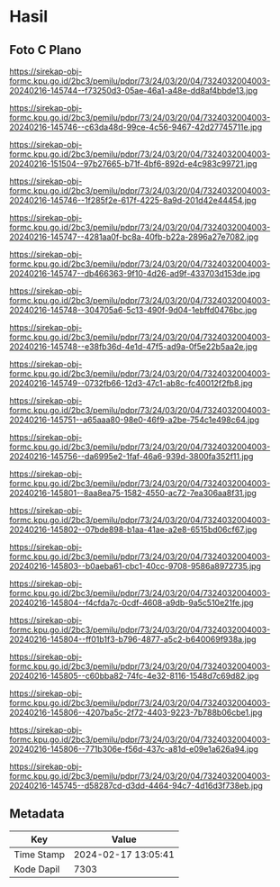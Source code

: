 # Hasil

## Foto C Plano

https://sirekap-obj-formc.kpu.go.id/2bc3/pemilu/pdpr/73/24/03/20/04/7324032004003-20240216-145744--f73250d3-05ae-46a1-a48e-dd8af4bbde13.jpg

https://sirekap-obj-formc.kpu.go.id/2bc3/pemilu/pdpr/73/24/03/20/04/7324032004003-20240216-145746--c63da48d-99ce-4c56-9467-42d27745711e.jpg

https://sirekap-obj-formc.kpu.go.id/2bc3/pemilu/pdpr/73/24/03/20/04/7324032004003-20240216-151504--97b27665-b71f-4bf6-892d-e4c983c99721.jpg

https://sirekap-obj-formc.kpu.go.id/2bc3/pemilu/pdpr/73/24/03/20/04/7324032004003-20240216-145746--1f285f2e-617f-4225-8a9d-201d42e44454.jpg

https://sirekap-obj-formc.kpu.go.id/2bc3/pemilu/pdpr/73/24/03/20/04/7324032004003-20240216-145747--4281aa0f-bc8a-40fb-b22a-2896a27e7082.jpg

https://sirekap-obj-formc.kpu.go.id/2bc3/pemilu/pdpr/73/24/03/20/04/7324032004003-20240216-145747--db466363-9f10-4d26-ad9f-433703d153de.jpg

https://sirekap-obj-formc.kpu.go.id/2bc3/pemilu/pdpr/73/24/03/20/04/7324032004003-20240216-145748--304705a6-5c13-490f-9d04-1ebffd0476bc.jpg

https://sirekap-obj-formc.kpu.go.id/2bc3/pemilu/pdpr/73/24/03/20/04/7324032004003-20240216-145748--e38fb36d-4e1d-47f5-ad9a-0f5e22b5aa2e.jpg

https://sirekap-obj-formc.kpu.go.id/2bc3/pemilu/pdpr/73/24/03/20/04/7324032004003-20240216-145749--0732fb66-12d3-47c1-ab8c-fc40012f2fb8.jpg

https://sirekap-obj-formc.kpu.go.id/2bc3/pemilu/pdpr/73/24/03/20/04/7324032004003-20240216-145751--a65aaa80-98e0-46f9-a2be-754c1e498c64.jpg

https://sirekap-obj-formc.kpu.go.id/2bc3/pemilu/pdpr/73/24/03/20/04/7324032004003-20240216-145756--da6995e2-1faf-46a6-939d-3800fa352f11.jpg

https://sirekap-obj-formc.kpu.go.id/2bc3/pemilu/pdpr/73/24/03/20/04/7324032004003-20240216-145801--8aa8ea75-1582-4550-ac72-7ea306aa8f31.jpg

https://sirekap-obj-formc.kpu.go.id/2bc3/pemilu/pdpr/73/24/03/20/04/7324032004003-20240216-145802--07bde898-b1aa-41ae-a2e8-6515bd06cf67.jpg

https://sirekap-obj-formc.kpu.go.id/2bc3/pemilu/pdpr/73/24/03/20/04/7324032004003-20240216-145803--b0aeba61-cbc1-40cc-9708-9586a8972735.jpg

https://sirekap-obj-formc.kpu.go.id/2bc3/pemilu/pdpr/73/24/03/20/04/7324032004003-20240216-145804--f4cfda7c-0cdf-4608-a9db-9a5c510e21fe.jpg

https://sirekap-obj-formc.kpu.go.id/2bc3/pemilu/pdpr/73/24/03/20/04/7324032004003-20240216-145804--ff01b1f3-b796-4877-a5c2-b640069f938a.jpg

https://sirekap-obj-formc.kpu.go.id/2bc3/pemilu/pdpr/73/24/03/20/04/7324032004003-20240216-145805--c60bba82-74fc-4e32-8116-1548d7c69d82.jpg

https://sirekap-obj-formc.kpu.go.id/2bc3/pemilu/pdpr/73/24/03/20/04/7324032004003-20240216-145806--4207ba5c-2f72-4403-9223-7b788b06cbe1.jpg

https://sirekap-obj-formc.kpu.go.id/2bc3/pemilu/pdpr/73/24/03/20/04/7324032004003-20240216-145806--771b306e-f56d-437c-a81d-e09e1a626a94.jpg

https://sirekap-obj-formc.kpu.go.id/2bc3/pemilu/pdpr/73/24/03/20/04/7324032004003-20240216-145745--d58287cd-d3dd-4464-94c7-4d16d3f738eb.jpg


## Metadata

| Key        | Value               |
| ---------- | ------------------- |
| Time Stamp | 2024-02-17 13:05:41 |
| Kode Dapil | 7303                |



